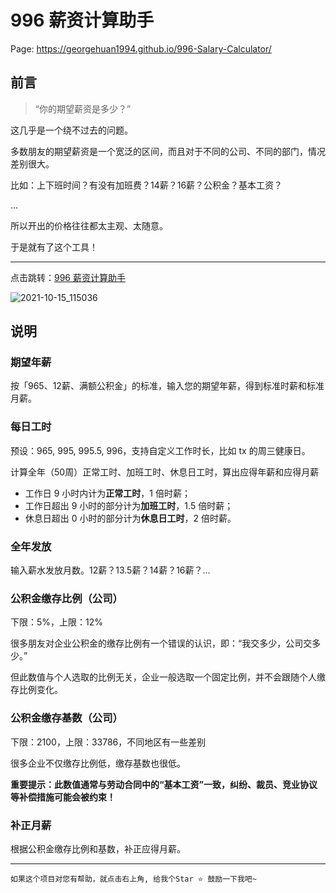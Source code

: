 # 996 薪资计算助手

Page: https://georgehuan1994.github.io/996-Salary-Calculator/

## 前言

> “你的期望薪资是多少？”

这几乎是一个绕不过去的问题。

多数朋友的期望薪资是一个宽泛的区间，而且对于不同的公司、不同的部门，情况差别很大。

比如：上下班时间？有没有加班费？14薪？16薪？公积金？基本工资？

...

所以开出的价格往往都太主观、太随意。

于是就有了这个工具！

---

点击跳转：[996 薪资计算助手](https://georgehuan1994.github.io/996-Salary-Calculator/)

![2021-10-15_115036](https://user-images.githubusercontent.com/49583943/137430292-c785dbb0-ea57-4989-862f-46cd2e860500.png)

## 说明

### 期望年薪

按「965、12薪、满额公积金」的标准，输入您的期望年薪，得到标准时薪和标准月薪。

### 每日工时

预设：965, 995, 995.5, 996，支持自定义工作时长，比如 tx 的周三健康日。

计算全年（50周）正常工时、加班工时、休息日工时，算出应得年薪和应得月薪

- 工作日 9 小时内计为**正常工时**，1 倍时薪；
- 工作日超出 9 小时的部分计为**加班工时**，1.5 倍时薪；
- 休息日超出 0 小时的部分计为**休息日工时**，2 倍时薪。

### 全年发放

输入薪水发放月数。12薪？13.5薪？14薪？16薪？...

### 公积金缴存比例（公司）

下限：5%，上限：12%

很多朋友对企业公积金的缴存比例有一个错误的认识，即：“我交多少，公司交多少。”

但此数值与个人选取的比例无关，企业一般选取一个固定比例，并不会跟随个人缴存比例变化。

### 公积金缴存基数（公司）

下限：2100，上限：33786，不同地区有一些差别

很多企业不仅缴存比例低，缴存基数也很低。

**重要提示：此数值通常与劳动合同中的“基本工资”一致，纠纷、裁员、竞业协议等补偿措施可能会被约束！**

### 补正月薪

根据公积金缴存比例和基数，补正应得月薪。

---

    如果这个项目对您有帮助，就点击右上角, 给我个Star ⭐️ 鼓励一下我吧~
